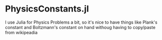 # PhysicsConstants.jl
I use Julia for Physics Problems a bit, so it's nice to have things like Plank's constant and Boltzmann's constant on hand withoug having to copy/paste from wikipeadia
